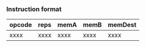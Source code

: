
### Instruction format

|  opcode  | reps   |  memA  |  memB  |  memDest  |  
| -------- | ------ | ------ | ------ | --------- |
|  xxxx    |  xxxx  |  xxxx  |  xxxx  |  xxxx     |  







